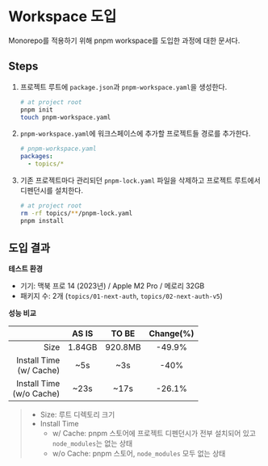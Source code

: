 # Workspace 도입

Monorepo를 적용하기 위해 pnpm workspace를 도입한 과정에 대한 문서다.

## Steps

1. 프로젝트 루트에 `package.json`과 `pnpm-workspace.yaml`을 생성한다.

   ```bash
   # at project root
   pnpm init
   touch pnpm-workspace.yaml
   ```

2. `pnpm-workspace.yaml`에 워크스페이스에 추가할 프로젝트들 경로를 추가한다.

   ```yaml
   # pnpm-workspace.yaml
   packages:
     - topics/*
   ```

3. 기존 프로젝트마다 관리되던 `pnpm-lock.yaml` 파일을 삭제하고 프로젝트 루트에서 디펜던시를 설치한다.

   ```bash
   # at project root
   rm -rf topics/**/pnpm-lock.yaml
   pnpm install
   ```

## 도입 결과

**테스트 환경**

- 기기: 맥북 프로 14 (2023년) / Apple M2 Pro / 메로리 32GB
- 패키지 수: 2개 (`topics/01-next-auth`, `topics/02-next-auth-v5`)

**성능 비교**

|                             | AS IS  |  TO BE  | Change(%) |
| --------------------------: | :----: | :-----: | :-------: |
|                        Size | 1.84GB | 920.8MB |  -49.9%   |
|  Install Time<br>(w/ Cache) |  ~5s   |   ~3s   |   -40%    |
| Install Time<br>(w/o Cache) |  ~23s  |  ~17s   |  -26.1%   |

> - Size: 루트 디렉토리 크기
> - Install Time
>   - w/ Cache: pnpm 스토어에 프로젝트 디펜던시가 전부 설치되어 있고 `node_modules`는 없는 상태
>   - w/o Cache: pnpm 스토어, `node_modules` 모두 없는 상태
